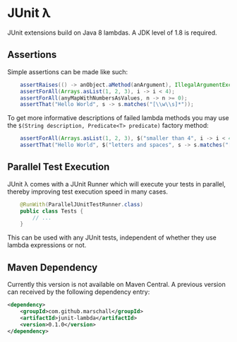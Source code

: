 JUnit λ
=======
JUnit extensions build on Java 8 lambdas. A JDK level of 1.8 is required.

Assertions
----------

Simple assertions can be made like such:

```java
    assertRaises(() -> anObject.aMethod(anArgument), IllegalArgumentException.class);
    assertForAll(Arrays.asList(1, 2, 3), i -> i < 4);
    assertForAll(anyMapWithNumbersAsValues, n -> n >= 0);
    assertThat("Hello World", s -> s.matches("[\\w\\s]*"));
```

To get more informative descriptions of failed lambda methods you may use the `$(String description, Predicate<T> predicate)` factory method:

```java
    assertForAll(Arrays.asList(1, 2, 3), $("smaller than 4", i -> i < 4));
    assertThat("Hello World", $("letters and spaces", s -> s.matches("[\\w\\s]*")));
```

Parallel Test Execution
-----------------------
JUnit λ comes with a JUnit Runner which will execute your tests in parallel, thereby improving test execution speed in many cases.

```java
    @RunWith(ParallelJUnitTestRunner.class)
    public class Tests {
        // ...
    }
```

This can be used with any JUnit tests, independent of whether they use lambda expressions or not.

Maven Dependency
----------------

Currently this version is not available on Maven Central. A previous version can received by the following dependency entry:

```xml
<dependency>
    <groupId>com.github.marschall</groupId>
    <artifactId>junit-lambda</artifactId>
    <version>0.1.0</version>
</dependency>
```


